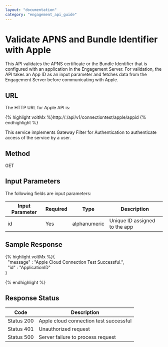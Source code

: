 ```yaml
---
layout: "documentation"
category: "engagement_api_guide"
---
```


# Validate APNS and Bundle Identifier with Apple

This API validates the APNS certificate or the Bundle Identifier that is configured with an application in the Engagement Server. For validation, the API takes an App ID as an input parameter and fetches data from the Engagement Server before communicating with Apple.

## URL

The HTTP URL for Apple API is:

{% highlight voltMx %}http://<host>:<port>/api/v1/connectiontest/apple/appid
{% endhighlight %}

This service implements Gateway Filter for Authentication to authenticate access of the service by a user.

## Method

GET

## Input Parameters

The following fields are input parameters:

| Input Parameter | Required | Type         | Description                   |
| --------------- | -------- | ------------ | ----------------------------- |
| id              | Yes      | alphanumeric | Unique ID assigned to the app |

## Sample Response

{% highlight voltMx %}{  
  "message" : "Apple Cloud Connection Test Successful.",  
  "id" : "ApplicationID"  
}

{% endhighlight %}

## Response Status

| Code       | Description                            |
| ---------- | -------------------------------------- |
| Status 200 | Apple cloud connection test successful |
| Status 401 | Unauthorized request                   |
| Status 500 | Server failure to process request      |
